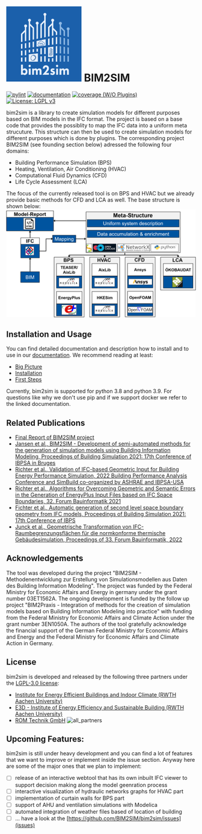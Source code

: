 # <img src='docs/source/img/static/b2s_logo.png' width='200'> BIM2SIM 
[![pylint](https://bim2sim.github.io/bim2sim/development/pylint/pylint.svg)](https://bim2sim.github.io/bim2sim/development/pylint/pylint.html)
[![documentation](https://bim2sim.github.io/bim2sim/development/docs/doc.svg)](https://bim2sim.github.io/bim2sim/development/docs/index.html)
[![coverage (W/O Plugins)](https://bim2sim.github.io/bim2sim/update_logo/coverage/badge.svg)](https://bim2sim.github.io/bim2sim/update_logo/coverage)  
[![License: LGPL v3](https://img.shields.io/badge/License-LGPL_v3-blue.svg)](https://www.gnu.org/licenses/lgpl-3.0)

bim2sim is a library to create simulation models for different purposes based on BIM models in the IFC format. The project is based on a base code that provides the possiblity to map the IFC data into a uniform meta strucuture. This structure can then be used to create simulation models for different purposes which is done by plugins. The corresponding project BIM2SIM (see founding section below) adressed the following four domains:

* Building Performance Simulation (BPS)
* Heating, Ventilation, Air Conditioning (HVAC)
* Computational Fluid Dynamics (CFD)
* Life Cycle Assessment (LCA) 

The focus of the currently released tool is on BPS and HVAC but we already provide basic methods for CFD and LCA as well. The base structure is shown below: 
![Toolchain](docs/source/img/static/bim2sim_project_workflow_eng.png)

## Installation and Usage
You can find detailed documentation and description how to install and to use in our [documentation](https://bim2sim.github.io/bim2sim//development/docs/overview.html). We recommend reading at least:
* [Big Picture](https://bim2sim.github.io/bim2sim//development/docs/overview.html)
* [Installation](https://bim2sim.github.io/bim2sim//development/docs/installation.html)
* [First Steps](https://bim2sim.github.io/bim2sim//development/docs/first-steps.html)

Currently, bim2sim is supported for python 3.8 and python 3.9.
For questions like why we don't use pip and if we support docker we refer to the linked documentation.


## Related Publications
* [Final Report of BIM2SIM project](https://doi.org/10.2314/KXP:1819319997)
* [Jansen et al., BIM2SIM - Development of semi-automated methods for the generation of simulation models using Building Information Modeling, Proceedings of Building Simulation 2021: 17th Conference of IBPSA in Bruges](https://doi.org/10.26868/25222708.2021.30228)
* [Richter et al., Validation of IFC-based Geometric Input for Building Energy Performance Simulation, 2022 Building Performance Analysis Conference and SimBuild co-organized by ASHRAE and IBPSA-USA](https://doi.org/10.26868/25746308.2022.C033)
* [Richter et al., Algorithms for Overcoming Geometric and Semantic Errors in the Generation of EnergyPlus Input Files based on IFC Space Boundaries, 32. Forum Bauinformatik 2021](https://tuprints.ulb.tu-darmstadt.de/21521/)
* [Fichter et al., Automatic generation of second level space boundary geometry from IFC models, Proceedings of Building Simulation 2021: 17th Conference of IBPS](https://doi.org/10.26868/25222708.2021.30156)
* [Junck et al., Geometrische Transformation von IFC-Raumbegrenzungsflächen für die normkonforme thermische Gebäudesimulation, Proceedings of 33. Forum Bauinformatik, 2022](https://doi.org/10.14459/2022md1686600)

## Acknowledgements
The tool was developed during the project "BIM2SIM - Methodenentwicklung zur Erstellung von Simulationsmodellen aus Daten des Building Information Modeling". The project was funded by the Federal Ministry for Economic Affairs and Energy in germany under the grant number 03ET1562A. The ongoing development is funded by the follow up project "BIM2Praxis - Integration of methods for the creation of simulation models based on Building Information Modeling into practice" with funding from the Federal Ministry for Economic Affairs and Climate Action under the grant number 3EN1050A. The authors of the tool gratefully acknowledge the financial support of the German Federal Ministry for Economic Affairs and Energy and the Federal Ministry for Economic Affairs and Climate Action in Germany.

## License
bim2sim is developed and released by the following three partners under the [LGPL-3.0 license](https://github.com/BIM2SIM/bim2sim/blob/main/LICENSE):
* [Institute for Energy Efficient Buildings and Indoor Climate (RWTH Aachen University)](https://www.ebc.eonerc.rwth-aachen.de/cms/~dmzz/E-ON-ERC-EBC/)
* [E3D - Institute of Energy Efficiency and Sustainable Building (RWTH Aachen University)](https://www.e3d.rwth-aachen.de/cms/~iyld/E3D/?lidx=1)
* [ROM Technik GmbH](https://www.rom-technik.de/home/)
![all_partners](https://user-images.githubusercontent.com/27726960/211298128-09799889-774a-49a5-a7c4-9c9163613990.png)


## Upcoming Features:
bim2sim is still under heavy development and you can find a lot of features that we want to improve or implement inside the issue section. Anyway here are some of the major ones that we plan to implement:
* [ ] release of an interactive webtool that has its own inbuilt IFC viewer to support decision making along the model geenration process
* [ ] interactive visualization of hydraulic networks graphs for HVAC part 
* [ ] implementation of curtain walls for BPS part
* [ ] support of AHU and ventilation simulations with Modelica
* [ ] automated integration of weather files based of location of building
* [ ] ... have a look at the [https://github.com/BIM2SIM/bim2sim/issues](issues)
